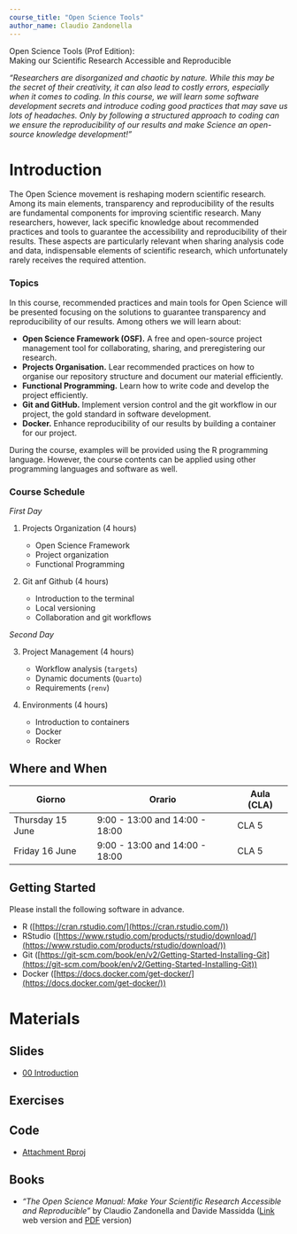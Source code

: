 ```yaml
---
course_title: "Open Science Tools"
author_name: Claudio Zandonella 
---
```


<p class = "my-h1">
Open Science Tools (Prof Edition):<br>Making our Scientific Research Accessible and Reproducible
</p>

*“Researchers are disorganized and chaotic by nature. While this may be the secret of their creativity, it can also lead to costly errors, especially when it comes to coding. In this course, we will learn some software development secrets and introduce coding good practices that may save us lots of headaches. Only by following a structured approach to coding can we ensure the reproducibility of our results and make Science an open-source knowledge development!”*

# Introduction

The Open Science movement is reshaping modern scientific research. Among its main elements, transparency and reproducibility of the results are fundamental components for improving scientific research. Many researchers, however, lack specific knowledge about recommended practices and tools to guarantee the accessibility and reproducibility of their results. These aspects are particularly relevant when sharing analysis code and data, indispensable elements of scientific research, which unfortunately rarely receives the required attention.

### Topics

In this course, recommended practices and main tools for Open Science will be presented focusing on the solutions to guarantee transparency and reproducibility of our results. Among others we will learn about:

- **Open Science Framework (OSF).** A free and open-source project management tool for collaborating, sharing, and preregistering our research. 
- **Projects Organisation.** Lear recommended practices on how to organise our repository structure and document our material efficiently.
- **Functional Programming.** Learn how to write code and develop the project efficiently.
- **Git and GitHub.** Implement version control and the git workflow in our project, the gold standard in software development.
- **Docker.** Enhance reproducibility of our results by building a container for our project.

During the course, examples will be provided using the R programming language. However, the course contents can be applied using other programming languages and software as well.


###  Course Schedule

*First Day* 

1. Projects Organization (4 hours)
    - Open Science Framework
    - Project organization
    - Functional Programming

2. Git anf Github (4 hours)
    - Introduction to the terminal
    - Local versioning
    - Collaboration and git workflows

*Second Day* 

3. Project Management (4 hours)
    - Workflow analysis (`targets`)
    - Dynamic documents (`Quarto`)
    - Requirements (`renv`)

4. Environments (4 hours)
    - Introduction to containers
    - Docker
    - Rocker

## Where and When


| Giorno | Orario | Aula (CLA)|
|-------|------|-----|
| Thursday 15 June | 9:00 - 13:00 and 14:00 - 18:00 | CLA 5  |
| Friday 16 June   | 9:00 - 13:00 and 14:00 - 18:00 | CLA 5  |


## Getting Started

Please install the following software in advance.

- R ([https://cran.rstudio.com/](https://cran.rstudio.com/))
- RStudio ([https://www.rstudio.com/products/rstudio/download/](https://www.rstudio.com/products/rstudio/download/))
- Git ([https://git-scm.com/book/en/v2/Getting-Started-Installing-Git](https://git-scm.com/book/en/v2/Getting-Started-Installing-Git))
- Docker ([https://docs.docker.com/get-docker/](https://docs.docker.com/get-docker/))

# Materials

## Slides

- [00 Introduction](materials/slides/01-intro.html)

## Exercises


## Code

- [Attachment Rproj](https://minhaskamal.github.io/DownGit/#/home?url=https://github.com/arca-dpss/course-open-science-prof/tree/main/materials/code-example/attachment)


## Books

- *“The Open Science Manual: Make Your Scientific Research Accessible and Reproducible”* by Claudio Zandonella and Davide Massidda
 ([Link](https://arca-dpss.github.io/manual-open-science/) web version and [PDF](https://arca-dpss.github.io/manual-open-science/manual-open-science.pdf) version)

<!-- - Questionario valutazione [link](https://forms.gle/6ycuFMdDnyemD4AR6) -->




